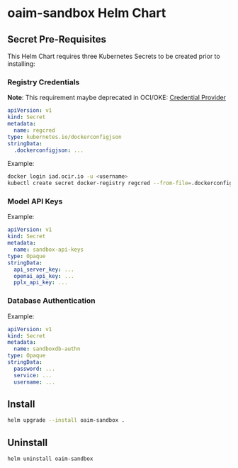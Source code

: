 # oaim-sandbox Helm Chart

## Secret Pre-Requisites

This Helm Chart requires three Kubernetes Secrets to be created prior to installing:

### Registry Credentials

**Note**: This requirement maybe deprecated in OCI/OKE: [Credential Provider](https://github.com/oracle-devrel/oke-credential-provider-for-ocir/issues/2)

```yaml
apiVersion: v1
kind: Secret
metadata:
  name: regcred
type: kubernetes.io/dockerconfigjson
stringData:
  .dockerconfigjson: ...
```

Example:

```bash
docker login iad.ocir.io -u <username>
kubectl create secret docker-registry regcred --from-file=.dockerconfigjson=/run/user/1002/containers/auth.json
```

### Model API Keys

Example:

```yaml
apiVersion: v1
kind: Secret
metadata:
  name: sandbox-api-keys
type: Opaque
stringData:
  api_server_key: ...
  openai_api_key: ...
  pplx_api_key: ...
```

### Database Authentication

Example:

```yaml
apiVersion: v1
kind: Secret
metadata:
  name: sandboxdb-authn
type: Opaque
stringData:
  password: ...
  service: ...
  username: ...
```

## Install

```bash
helm upgrade --install oaim-sandbox .
```

## Uninstall

```bash
helm uninstall oaim-sandbox
```
